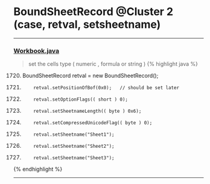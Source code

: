 # BoundSheetRecord @Cluster 2 (case, retval, setsheetname)

***

### [Workbook.java](https://searchcode.com/codesearch/view/15642358/)
> set the cells type ( numeric , formula or string ) 
{% highlight java %}
1720. BoundSheetRecord retval = new BoundSheetRecord();
1725.         retval.setPositionOfBof(0x0);   // should be set later
1726.         retval.setOptionFlags(( short ) 0);
1727.         retval.setSheetnameLength(( byte ) 0x6);
1728.         retval.setCompressedUnicodeFlag(( byte ) 0);
1729.         retval.setSheetname("Sheet1");
1737.         retval.setSheetname("Sheet2");
1745.         retval.setSheetname("Sheet3");
{% endhighlight %}

***

